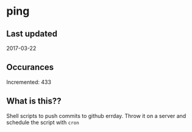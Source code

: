 # ping

## Last updated
2017-03-22

## Occurances
Incremented: 433

## What is this??
Shell scripts to push commits to github errday. Throw it on a server and schedule the script with `cron`


